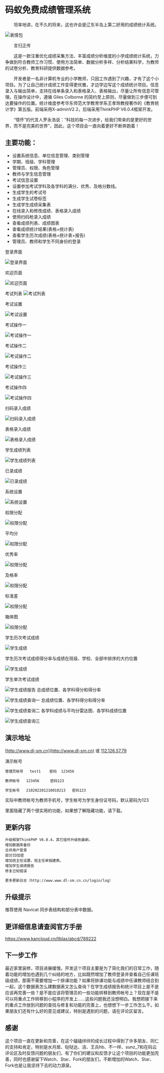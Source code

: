 
# 码蚁免费成绩管理系统

　　坦率地讲，在不久的将来，这也许会是辽东半岛上第二好用的成绩统计系统。

![表情包](https://gitee.com/dlbz/shangma/raw/master/public/examples/timg.jpg)

　　言归正传

　　这是一款注重优化成绩采集方法、丰富成绩分析维度的小学成绩统计系统，力争做到符合教师工作习惯、使用方法简单、数据分析多样、分析结果科学，为教师的试卷分析、教育科研提供数据参考。

　　开发者是一名非计算机专业的小学教师，只因工作遇到了兴趣，才有了这个小项目。为了让自己统计成绩工作变得更优雅，才边学边写这个成绩统计项目。信息录入与输出简单，支持在线单条录入和表格录入、表格输出，尽量让所有信息可管理。在操作设计中，遵循 Giles Colborne 的简约至上原则，尽量做到三步便可到达要操作的位置。统计维度参考华东师范大学教育学系王孝玲教授著作的《教育统计学》第五版。前端采用X-adminV2.2，后端采用ThinkPHP V6.0.4框架开发。


　　“情怀”的代言人罗永浩说：“科技的每一次进步，给我们带来的是更好的世界，而不是完美的世界”，因此，这个项目会一直向着更好不断奔跑着！



## 主要功能：

* 设置系统信息、单位信息管理、类别管理
* 学期、班级、学科管理
* 管理员、权限、角色管理
* 教师与学生信息管理
* 考试信息设置
* 设置参加考试学科及各学科的满分、优秀、及格分数线。
* 生成学生的考试号
* 生成学生试卷标签
* 生成学生成绩采集表
* 在线录入和修改成绩、表格录入成绩
* 使用扫码枪录入成绩
* 查看成绩列表、成绩图表
* 查看成绩统计结果(表格+统计表)
* 查看学生历次成绩(表格+统计表+报告)
* 管理员、教师和学生不同身份的登录


登录界面

![登录界面](https://gitee.com/dlbz/shangma/raw/master/public/examples/denglu.png)

欢迎页面

![欢迎页面](https://gitee.com/dlbz/shangma/raw/master/public/examples/欢迎页面.png)

考试列表
![考试列表](https://gitee.com/dlbz/shangma/raw/master/public/examples/考试列表.png)

考试设置

![考试设置](https://gitee.com/dlbz/shangma/raw/master/public/examples/考试设置.png)

考试操作一

![考试操作一](https://gitee.com/dlbz/shangma/raw/master/public/examples/考试操作一.png)

考试操作二

![考试操作二](https://gitee.com/dlbz/shangma/raw/master/public/examples/考试操作二.png)

考试操作三

![考试操作三](https://gitee.com/dlbz/shangma/raw/master/public/examples/考试操作三.png)

考试操作四

![考试操作四](https://gitee.com/dlbz/shangma/raw/master/public/examples/考试操作四.png)

扫码录入成绩

![扫码录入成绩](https://gitee.com/dlbz/shangma/raw/master/public/examples/扫码录入成绩.png)

表格录入成绩

![表格录入成绩](https://gitee.com/dlbz/shangma/raw/master/public/examples/表格录入成绩.png)

学生成绩列表

![学生成绩列表](https://gitee.com/dlbz/shangma/raw/master/public/examples/学生成绩列表.png)


已录成绩

![已录成绩](https://gitee.com/dlbz/shangma/raw/master/public/examples/已录成绩.png)

系统设置

![系统设置](https://gitee.com/dlbz/shangma/raw/master/public/examples/系统设置.png)

权限分配

![权限分配](https://gitee.com/dlbz/shangma/raw/master/public/examples/20190524164451.png)

平均分

![权限分配](https://gitee.com/dlbz/shangma/raw/master/public/examples/bjavg.png)

优秀率

![权限分配](https://gitee.com/dlbz/shangma/raw/master/public/examples/bjyouxiu.png)

及格率

![权限分配](https://gitee.com/dlbz/shangma/raw/master/public/examples/bjjige.png)

标准差

![权限分配](https://gitee.com/dlbz/shangma/raw/master/public/examples/bjbiaozhuncha.png)

箱体图

![权限分配](https://gitee.com/dlbz/shangma/raw/master/public/examples/bjchayi.png)


学生历次考试成绩

![学生成绩](https://gitee.com/dlbz/shangma/raw/master/public/examples/学生成绩列表.png)



学生历次考试成绩得分率与成绩在班级、学校、全部中排序的大约位置

![学生成绩](https://gitee.com/dlbz/shangma/raw/master/public/examples/学生成绩图表.png)


学生单次考试成绩

![学生成绩报告](https://gitee.com/dlbz/shangma/raw/master/public/examples/学生查看一报告.png)
总成绩位置、各学科得分和得分率

![学生成绩查询一](https://gitee.com/dlbz/shangma/raw/master/public/examples/学生查看一.png)
总成绩位置、各学科得分和得分率

![学生成绩查询二](https://gitee.com/dlbz/shangma/raw/master/public/examples/学生查询二.png)
各学科成绩与平均分雷达图、各学科成绩位置

![学生成绩查询三](https://gitee.com/dlbz/shangma/raw/master/public/examples/学生查询三.png)




## 演示地址
[http://www.dl-sm.cn](http://www.dl-sm.cn) 或 [112.126.57.79](112.126.57.79)

演示帐号

    管理员帐号   test1    密码  123456

    教师帐号   123456     密码123

    学生帐号   210202201210018213   密码123

实际中教师帐号为教师手机号，学生帐号为学生身份证号码，默认密码为123

里面隐藏了两个很实用的功能，如果想了解隐藏功能，请下载。

## 更新内容
    升级框架ThinkPHP V6.0.4，其它组件升级到最新。
    增加数据库备份
    合并用户登录
    部分ID加密
    增加班主任设置，班主任单独建表。
    增加学生成绩报告
    修复已知错误 

    更多更新日志（http://www.www.dl-sm.cn.cn/login/log）
## 升级提示
  推荐使用 Navicat 同步表结构和部分表中数据。


## 更详细信息请查阅官方手册
https://www.kancloud.cn/llblax/abcd/789222

## 下一步工作
最近家里装修，项目进展缓慢。开发这个项目主要是为了简化我们的日常工作，随着功能的增加也遇到几个纠结的地方，比如既然增加了教师登录并查看自己任课班级成绩，那需不需要增加一个排课功能？如果将排课功能与成绩中任课教师结合到一起，这个数据表怎么建数据表又怎么查询？在学生成绩报告和统计项目上是不是应该再完善一些？是不是应该将管理员的一些功能转移到教师帐号上？现在是不是可以将重点工作转移到小程序的开发上……这些问题我还没想明白。我想把接下来的重点工作放到问题的查找与修复和功能的完善上，也想想下一步工作怎么干。如果朋友们还有什么好的意见或建议，特别是遇到的问题，请在评论区留言。

## 感谢
这个项目一直在更新和完善，在这个磕磕绊绊的成长过程中得到了许多朋友、同仁的支持和肯定，特别是水月居、哒哒达、洁、王兵hb、不一样、sunz_7和在码云评论区及时反馈问题的朋友们，有了你们的建议和反馈才让这个项目的功能更加完善，同时也感谢留下Watch、Star、Fork的朋友们，不断增加的Watch、Star、Fork也是让我坚持下去的动力源泉。

